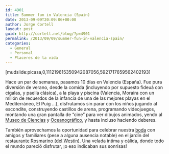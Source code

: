 ```yaml
---
id: 4901
title: Summer fun in Valencia (Spain)
date: 2013-09-09T20:09:06+00:00
author: Jorge Cortell
layout: post
guid: http://cortell.net/blog/?p=4901
permalink: /2013/09/09/summer-fun-in-valencia-spain/
categories:
  - General
  - Personal
  - Placeres de la vida
---
```

[mudslide:picasa,0,111219615350942087056,5921717659562402193]

Hace un par de semanas, pasamos 10 días en Valencia (España). Fue pura diversión de verano, desde la comida (incluyendo por supuesto fideuá con cigalas, y paella clásica), a la playa y piscina (Valencia, Moraira con un millón de recuerdos de la infancia de una de las mejores playas en el Mediterráneo, El Puig &#8230;), disfrutamos sin parar con los niños jugando al escondite, construyendo castillos de arena, programando videojuegos, montando una gran pantalla de &#8220;cine&#8221; para ver dibujos animados, yendo al <a title="http://www.cac.es/museo/" href="http://www.cac.es/museo/" target="_blank">Museo de Ciencias</a> y <a title="http://www.cac.es/oceanografic/" href="http://www.cac.es/oceanografic/" target="_blank">Oceanográfico</a>, y hasta incluso haciendo deberes.

También aprovechamos la oportunidad para celebrar nuestra <a title="http://www.theknot.com/wedding/Stephanie-and-Jorge" href="http://www.theknot.com/wedding/Stephanie-and-Jorge" target="_blank">boda</a> con amigos y familiares (pese a alguna ausencia notable) en el jardín del <a title="http://www.westinvalencia.com/en/Rosmarino_restaurant" href="http://www.westinvalencia.com/en/Rosmarino_restaurant" target="_blank">restaurante Rosmarino (del Westin)</a>. Una velada íntima y cálida, donde todo el mundo pareció disfrutar, ¡o eso indicaban sus sonrisas!